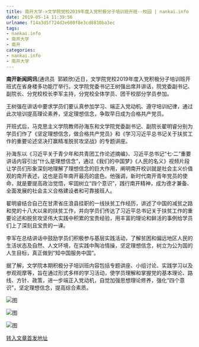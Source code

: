 ```yaml
---
title: 南开大学->文学院党校2019年度入党积极分子培训班开班--校园 | nankai.info
date: 2019-05-14 11:39:56
urlname: f14a3d5f724d2e600f8e3cd8810ba3ec
tags: 
- nankai.info
- 南开大学
- 南开
categories:
- nankai.info
- 南开大学
---
```



**南开新闻网讯**(通讯员  郭颖欣)近日，文学院党校2019年度入党积极分子培训班开班式在省身楼多功能厅举行。文学院党委书记王树强出席并讲话，院党委副书记、副院长、分党校校长李军主持，分党校全体学员、团干校部分学员参加。

王树强在讲话中要求学员们要认真参加学习、端正入党动机、遵守培训纪律，通过此次培训提高理论素养，坚定理想信念，争取早日成为合格共产党员。

开班式后，马克思主义学院教师孙海东和文学院党委副书记、副院长翟明睿分别为学员们作了《坚定理想信念，做合格共产党员》和《学习习近平总书记关于扶贫工作的重要论述坚决打赢精准脱贫攻坚战》的专题讲座。

孙海东以《习近平关于青少年和共青团工作论述摘编》、习近平总书记“七·二”重要讲话内容引出“什么是理想信念”，通过《我们的中国梦》《人民的名义》视频片段让学员们形象深刻地理解了理想信念的巨大作用，阐明南开校训就是社会主义价值观的南开表述，这也是百年南开最亮的底色。他强调，新时代南开青年党员的使命，就是要提高政治觉悟，牢固树立“四个意识”，践行南开精神，成为德才兼备、全面发展的社会主义合格建设者和可靠接班人。

翟明睿结合自己在甘肃省庄浪县挂职的一线扶贫工作经历，讲述了中国的减贫之路和党的十八大以来的扶贫工作，并向学员们传达了习近平总书记关于扶贫工作的重要论述和脱贫攻坚伟大实践中积累的宝贵经验，用丰富的理论和鲜活的事例给学员们上了深刻且宝贵的一课。

李军在总结讲话中鼓励学员们积极参与基层实践活动，了解贫困和偏远地区人民的生活状态及自然、人文环境，在实践中陶冶情操，坚定理想信念，树立为公为国的人生目标，真正做到“知中国服务中国”。

据了解，文学院本期积极分子培训班内容包括专题讲座、小组讨论、实践学习以及参观观摩等，旨在通过形式多样的学习活动，使学员理解和掌握党的基本理论、路线、方针、政策，进一步端正入党动机，自觉加强思想理论修养，强化“四个意识”，坚定理想信念，提高综合素质。



![图](http://news.nankai.edu.cn/pic/0/00/35/45/354586_751558.jpg)

![图](http://news.nankai.edu.cn/pic/0/00/35/45/354584_287074.jpg)

![图](http://news.nankai.edu.cn/pic/0/00/35/45/354585_961158.jpg)

[转入文章首发地址](http://news.nankai.edu.cn/qqxy/system/2019/05/14/000451294.shtml)